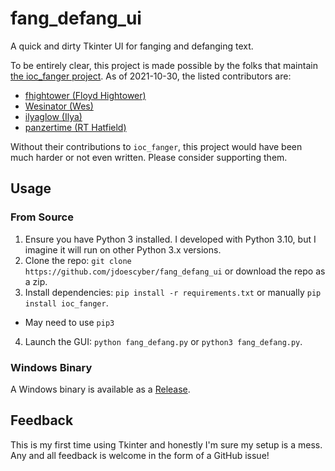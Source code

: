 # fang_defang_ui

 A quick and dirty Tkinter UI for fanging and defanging text.

To be entirely clear, this project is made possible by the folks that maintain [the ioc_fanger project](https://github.com/ioc-fang/ioc-fanger).
As of 2021-10-30, the listed contributors are:

* [fhightower (Floyd Hightower)](https://github.com/fhightower)
* [Wesinator (Wes)](https://github.com/wesinator)
* [ilyaglow (Ilya)](https://github.com/ilyaglow)
* [panzertime (RT Hatfield)](https://github.com/panzertime)

Without their contributions to `ioc_fanger`, this project would have been much harder or not even written. Please consider supporting them.

## Usage

### From Source

1. Ensure you have Python 3 installed. I developed with Python 3.10, but I imagine it will run on other Python 3.x versions.
2. Clone the repo: `git clone https://github.com/jdoescyber/fang_defang_ui` or download the repo as a zip.
3. Install dependencies: `pip install -r requirements.txt` or manually `pip install ioc_fanger`.
  * May need to use `pip3`
4. Launch the GUI: `python fang_defang.py` or `python3 fang_defang.py`.

### Windows Binary

A Windows binary is available as a [Release](https://github.com/jdoescyber/fang_defang_ui/releases). 

## Feedback

This is my first time using Tkinter and honestly I'm sure my setup is a mess. Any and all feedback is welcome in the form of a GitHub issue!
